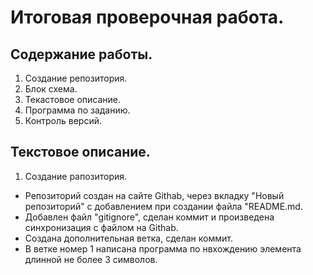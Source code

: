 # Итоговая проверочная работа.
## Содержание работы.
1. Создание репозитория.
2. Блок схема.
3. Текастовое описание.
4. Программа по заданию.
5. Контроль версий.

## Текстовое описание.
1. Создание рапозитория.
+ Репозиторий создан на сайте Githab, через вкладку "Новый репозиторий" с добавлением при создании файла "README.md.
+ Добавлен файл "gitignore", сделан коммит и произведена синхронизация с файлом на Githab.
+ Создана дополнительная ветка, сделан коммит.
+ В ветке номер 1 написана программа по нвхождению элемента длинной не более 3 символов.
